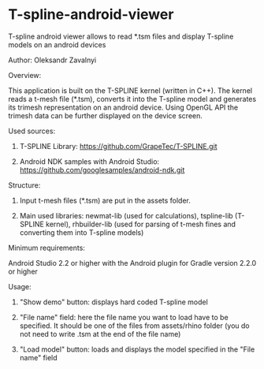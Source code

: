 ﻿# T-spline-android-viewer
T-spline android viewer allows to read *.tsm files and display T-spline models on an android devices


Author: Oleksandr Zavalnyi


Overview:

This application is built on the T-SPLINE kernel (written in C++). The kernel reads a t-mesh file (*.tsm), converts it into the T-spline model and generates its trimesh representation on an android device. Using OpenGL API the trimesh data can be further displayed on the device screen. 


Used sources:

1. T-SPLINE Library: https://github.com/GrapeTec/T-SPLINE.git 
          
2. Android NDK samples with Android Studio: https://github.com/googlesamples/android-ndk.git


Structure:

1. Input t-mesh files (*.tsm) are put in the assets folder.

2. Main used libraries:  newmat-lib (used for calculations),
                         tspline-lib (T-SPLINE kernel),
                         rhbuilder-lib (used for parsing of t-mesh fines and converting them into T-spline models)
 
 
 
 
Minimum requirements:

Android Studio 2.2 or higher with the Android plugin for Gradle version 2.2.0 or higher



Usage:

1. "Show demo" button: displays hard coded T-spline model

2. "File name" field: here the file name you want to load have to be specified. It should be one of the files from assets/rhino     folder (you do not need to write .tsm at the end of the file name)

3. "Load model" button: loads and displays the model specified in the  "File name" field
